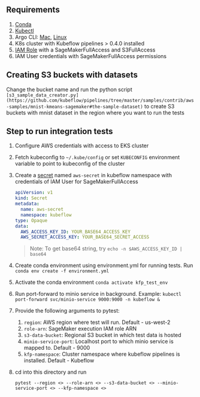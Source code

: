 ## Requirements
1. [Conda](https://docs.conda.io/en/latest/miniconda.html)
1. [Kubectl](https://kubernetes.io/docs/tasks/tools/install-kubectl/)
1. Argo CLI: [Mac](https://github.com/argoproj/homebrew-tap), [Linux](https://eksworkshop.com/advanced/410_batch/install/)
1. K8s cluster with Kubeflow pipelines > 0.4.0 installed
1. [IAM Role](https://docs.aws.amazon.com/sagemaker/latest/dg/sagemaker-roles.html) with a SageMakerFullAccess and S3FullAccess
1. IAM User credentials with SageMakerFullAccess permissions

## Creating S3 buckets with datasets

Change the bucket name and run the python script `[s3_sample_data_creator.py](https://github.com/kubeflow/pipelines/tree/master/samples/contrib/aws-samples/mnist-kmeans-sagemaker#the-sample-dataset)` to create S3 buckets with mnist dataset in the region where you want to run the tests

## Step to run integration tests
1. Configure AWS credentials with access to EKS cluster
1. Fetch kubeconfig to `~/.kube/config` or set `KUBECONFIG` environment variable to point to kubeconfig of the cluster
1. Create a [secret](https://kubernetes.io/docs/tasks/inject-data-application/distribute-credentials-secure/) named `aws-secret` in kubeflow namespace with credentials of IAM User for SageMakerFullAccess
    ```yaml
    apiVersion: v1
    kind: Secret
    metadata:
      name: aws-secret
      namespace: kubeflow
    type: Opaque
    data:
      AWS_ACCESS_KEY_ID: YOUR_BASE64_ACCESS_KEY
      AWS_SECRET_ACCESS_KEY: YOUR_BASE64_SECRET_ACCESS
    ```
    
    > Note: To get base64 string, try `echo -n $AWS_ACCESS_KEY_ID | base64`
1. Create conda environment using environment.yml for running tests. Run `conda env create -f environment.yml`
1. Activate the conda environment `conda activate kfp_test_env`
1. Run port-forward to minio service in background. Example: `kubectl port-forward svc/minio-service 9000:9000 -n kubeflow &`
1. Provide the following arguments to pytest:
    1. `region`: AWS region where test will run. Default - us-west-2
    1. `role-arn`: SageMaker execution IAM role ARN
    1. `s3-data-bucket`: Regional S3 bucket in which test data is hosted
    1. `minio-service-port`: Localhost port to which minio service is mapped to. Default - 9000
    1. `kfp-namespace`: Cluster namespace where kubeflow pipelines is installed. Default - Kubeflow
1.  cd into this directory and run 
    ```
    pytest --region <> --role-arn <> --s3-data-bucket <> --minio-service-port <> --kfp-namespace <>
    ```
